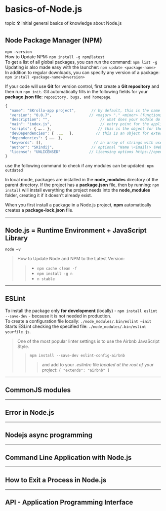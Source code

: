 # basics-of-Node.js
topic :radioactive: initial general basics of knowledge about Node.js


## Node Package Manager (NPM)
``npm –version`` <br>
How to Update NPM: ``npm install -g npm@latest`` <br>
To get a list of all global packages, you can run the command: ``npm list -g`` <br>
Updating is also made easy with the launcher: ``npm update <package-name>`` <br>
In addition to regular downloads, you can specify any version of a package: ``npm install <package-name>@<version>`` <br>

If your code will use **Git** for version control, first create a **Git repository** and then run ``npm init``. Git automatically fills in the following fields for your **package.json file**: ``repository, bugs, and homepage``.

```javascript
{
  "name": "SKrollo-app project",       // by default, this is the name of the folder you're in
  "version": "0.0.7",                 // <major> "." <minor> (functions) "." <patch> (bugs)     https://semver.org/
  "description": "",                       // what does your module do
  "main": "index.js",                      // entry point for the application being loaded
  "scripts": { ….. },                     // this is the object for the necessary scripts
  "devDependencies": { ..…   },          // this is an object for external packages
  "dependencies": { ……. },
  "keywords": [],                       // an array of strings with useful terms to search the repository
  "author": "SKindij",                 // optional "Name \<Email\> (Website)"
  "license": "UNLICENSED"             // licensing options https://opensource.org/licenses
}
```

use the following command to check if any modules can be updated: ``npm outdated`` <br>

In local mode, packages are installed in the **node_modules** directory of the parent directory. If the project has a **package.json** file, then by running: ``npm install`` will install everything the project needs into the **node_modules** folder, creating it if it doesn't already exist. <br>

When you first install a package in a Node.js project, **npm** automatically creates a **package-lock.json** file.
___

## Node.js = Runtime Environment + JavaScript Library 
``node –v`` <br>
> How to Update Node and NPM to the Latest Version: <br>
> > - ``npm cache clean -f``
> > - ``npm install -g n``
> > - ``n stable``




___

## ESLint
To install the package only **for development** (locally) - ``npm install eslint --save-dev`` - because it is not needed in production. <br>
To create a configuration file locally: ``./node_modules/.bin/eslint –init`` <br>
Starts ESLint checking the specified file: ``./node_modules/.bin/eslint yourfile.js``. <br>

> One of the most popular linter settings is to use the Airbnb JavaScript Style.
> > ``npm install --save-dev eslint-config-airbnb``
> > > and add to your *.eslintrc* file _located at the root of your project_: ``{ "extends": "airbnb" }``
___

## CommonJS modules





___

## Error in Node.js







___

## Nodejs async programming






___

## Command Line Application with Node.js






___

## How to Exit a Process in Node.js



___

## API - Application Programming Interface 



